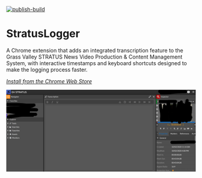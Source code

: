 [![publish-build](https://github.com/hackerlikecomputer/StratusLogger/actions/workflows/publish-build.yml/badge.svg)](https://github.com/hackerlikecomputer/StratusLogger/actions/workflows/publish-build.yml)

# StratusLogger

A Chrome extension that adds an integrated transcription feature to the Grass Valley STRATUS News Video Production & Content Management System, with interactive timestamps and keyboard shortcuts designed to make the logging process faster.

*[Install from the Chrome Web Store](https://chrome.google.com/webstore/detail/stratuslogger/bhibdhiabdiojelgbfgfoflfkjmgfdop)*

![screenshot](public/redacted_screenshot1.jpg)
